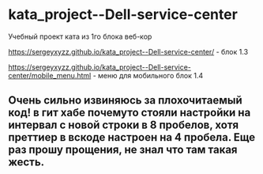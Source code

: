 # kata_project--Dell-service-center
Учебный проект ката из 1го блока веб-кор

https://sergeyxyzz.github.io/kata_project--Dell-service-center/ - блок 1.3

https://sergeyxyzz.github.io/kata_project--Dell-service-center/mobile_menu.html - меню для мобильного блок 1.4

<h2 style="border-box: 1px solid green" >Очень сильно извиняюсь за плохочитаемый код! в гит хабе почемуто стояли настройки на интервал с новой строки в 8 пробелов, хотя преттиер в вскоде настроен на 4 пробела. Еще раз прошу прощения, не знал что там такая жесть. </h2>
